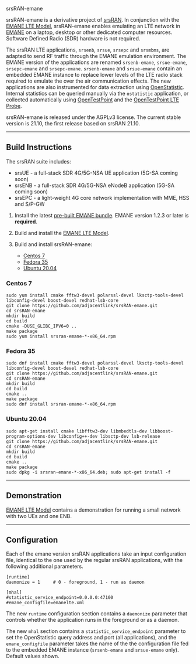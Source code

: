 srsRAN-emane

srsRAN-emane is a derivative project of
[srsRAN](https://github.com/srsRAN). In conjunction with the [EMANE LTE Model](https://github.com/adjacentlink/emane-model-lte.git),
srsRAN-emane enables emulating an LTE network in
[EMANE](https://github.com/adjacentlink/emane.git) on a laptop,
desktop or other dedicated computer resources. Software Defined Radio
(SDR) hardware is not required.

The srsRAN LTE applications, `srsenb`, `srsue`, `srsepc` and
`srsmbms`, are adapted to send RF traffic through the EMANE emulation
environment. The EMANE version of the applications are renamed
`srsenb-emane`, `srsue-emane`, `srsepc-emane` and
`srsepc-emane`. `srsenb-emane` and `srsue-emane` contain an embedded
EMANE instance to replace lower levels of the LTE radio stack required
to emulate the over the air communication effects. The new
applications are also instrumented for data extraction using
[OpenStatistic](https://github.com/adjacentlink/openstatistic). Internal
statistics can be queried manually via the `ostatistic` application,
or collected automatically using
[OpenTestPoint](https://github.com/adjacentlink/opentestpoint) and the
[OpenTestPoint LTE Probe](https://github.com/adjacentlink/opentestpoint-probe-lte).

srsRAN-emane is released under the AGPLv3 license. The current stable
version is 21.10, the first release based on srsRAN 21.10.

---
## Build Instructions
The srsRAN suite includes:
  * srsUE - a full-stack SDR 4G/5G-NSA UE application (5G-SA coming soon)
  * srsENB - a full-stack SDR 4G/5G-NSA eNodeB application (5G-SA coming soon)
  * srsEPC - a light-weight 4G core network implementation with MME, HSS and S/P-GW

1. Install the latest [pre-built EMANE bundle](https://github.com/adjacentlink/emane/wiki/Install). EMANE version 1.2.3 or later is **required**.

2. Build and install the [EMANE LTE Model](https://github.com/adjacentlink/emane-model-lte.git).

3. Build and install srsRAN-emane:
   * [Centos 7](#centos-7)
   * [Fedora 35](#fedora-35)
   * [Ubuntu 20.04](#ubuntu-2004)

### Centos 7

```
sudo yum install cmake fftw3-devel polarssl-devel lksctp-tools-devel libconfig-devel boost-devel redhat-lsb-core
git clone https://github.com/adjacentlink/srsRAN-emane.git
cd srsRAN-emane
mkdir build
cd build
cmake -DUSE_GLIBC_IPV6=0 ..
make package
sudo yum install srsran-emane-*-x86_64.rpm
```

### Fedora 35

```
sudo dnf install cmake fftw3-devel polarssl-devel lksctp-tools-devel libconfig-devel boost-devel redhat-lsb-core
git clone https://github.com/adjacentlink/srsRAN-emane.git
cd srsRAN-emane
mkdir build
cd build
cmake ..
make package
sudo dnf install srsran-emane-*-x86_64.rpm
```

### Ubuntu 20.04

```
sudo apt-get install cmake libfftw3-dev libmbedtls-dev libboost-program-options-dev libconfig++-dev libsctp-dev lsb-release
git clone https://github.com/adjacentlink/srsRAN-emane.git
cd srsRAN-emane
mkdir build
cd build
cmake ..
make package
sudo dpkg -i srsran-emane-*-x86_64.deb; sudo apt-get install -f
```

---
## Demonstration

[EMANE LTE Model](https://github.com/adjacentlink/emane-model-lte.git) contains a demonstration for running
a small network with two UEs and one ENB.

---
## Configuration

Each of the emane version srsRAN applications take an input
configuration file, identical to the one used by the regular srsRAN
applications, with the following additional parameters.


```
[runtime]
daemonize = 1     # 0 - foreground, 1 - run as daemon

[mhal]
#statistic_service_endpoint=0.0.0.0:47100
#emane_configfile=emanelte.xml
```

The new `runtime` configuration section contains a `daemonize` parameter
that controls whether the application runs in the foreground or as a daemon.

The new `mhal` section contains a `statistic_service_endpoint`
parameter to set the OpenStatistic query address and port (all
applications), and the `emane_configfile` parameter takes the
name of the the configuration file fed to the embedded EMANE instance
(`srsenb-emane` and `srsue-emane` only). Default values shown.
